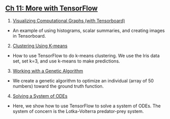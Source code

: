 ## [Ch 11: More with TensorFlow](https://github.com/nfmcclure/tensorflow_cookbook/tree/master/11_More_with_TensorFlow)

 1. [Visualizing Computational Graphs (with Tensorboard)](https://github.com/nfmcclure/tensorflow_cookbook/tree/master/11_More_with_TensorFlow/01_Visualizing_Computational_Graphs)
  * An example of using histograms, scalar summaries, and creating images in Tensorboard.
 2. [Clustering Using K-means](https://github.com/nfmcclure/tensorflow_cookbook/tree/master/11_More_with_TensorFlow/03_Clustering_Using_KMeans)
  * How to use TensorFlow to do k-means clustering.  We use the Iris data set, set k=3, and use k-means to make predictions.
 3. [Working with a Genetic Algorithm](https://github.com/nfmcclure/tensorflow_cookbook/tree/master/11_More_with_TensorFlow/02_Working_with_a_Genetic_Algorithm)
  * We create a genetic algorithm to optimize an individual (array of 50 numbers) toward the ground truth function.
 4. [Solving a System of ODEs](https://github.com/nfmcclure/tensorflow_cookbook/tree/master/11_More_with_TensorFlow/04_Solving_A_System_of_ODEs)
  * Here, we show how to use TensorFlow to solve a system of ODEs.  The system of concern is the Lotka-Volterra predator-prey system.
